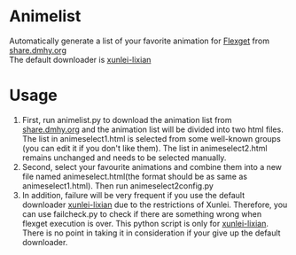 # Animelist
Automatically generate a list of your favorite animation for [Flexget](http://flexget.com/) from [share.dmhy.org](http://share.dmhy.org)  
The default downloader is [xunlei-lixian](https://github.com/iambus/xunlei-lixian)
# Usage
1. First, run animelist.py to download the animation list from [share.dmhy.org](http://share.dmhy.org) and the animation list will be divided into two html files. The list in animeselect1.html is selected from some well-known groups (you can edit it if you don't like them). The list in animeselect2.html remains unchanged and needs to be selected manually.
2. Second, select your favourite animations and combine them into a new file named animeselect.html(the format should be as same as animeselect1.html). Then run animeselect2config.py
3. In addition, failure will be very frequent if you use the default downloader [xunlei-lixian](https://github.com/iambus/xunlei-lixian) due to the restrictions of Xunlei. Therefore, you can use failcheck.py to check if there are something wrong when flexget execution is over. This python script is only for [xunlei-lixian](https://github.com/iambus/xunlei-lixian). There is no point in taking it in consideration if your give up the default downloader.

